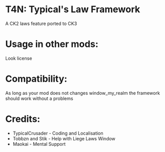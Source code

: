 # T4N: Typical's Law Framework
A CK2 laws feature ported to CK3

# Usage in other mods:
Look license

# Compatibility:
As long as your mod does not changes window_my_realm the framework should work without a problems

# Credits:
* TypicalCrusader - Coding and Localisation
* Tobbzn and Stik - Help with Liege Laws Window
* Maokai - Mental Support
